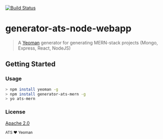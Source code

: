  [![Build Status](https://secure.travis-ci.org/atsid/generator-ats-mern.png?branch=master)](https://travis-ci.org/atsid/generator-ats-mern)
 
# generator-ats-node-webapp
> A [Yeoman](http://yeoman.io) generator for generating MERN-stack projects (Mongo, Express, React, NodeJS)

## Getting Started

### Usage
```bash
> npm install yeoman -g
> npm install generator-ats-mern -g
> yo ats-mern
```

### License
[Apache 2.0](https://www.apache.org/licenses/LICENSE-2.0)

<sub>ATS ❤ Yeoman</sub>

